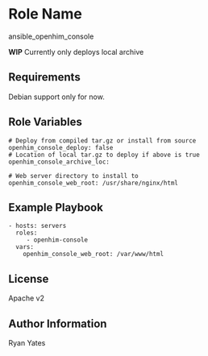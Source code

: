 Role Name
=========

ansible_openhim_console

**WIP** Currently only deploys local archive

Requirements
------------

Debian support only for now.

Role Variables
--------------

    # Deploy from compiled tar.gz or install from source
    openhim_console_deploy: false
    # Location of local tar.gz to deploy if above is true
    openhim_console_archive_loc:

    # Web server directory to install to
    openhim_console_web_root: /usr/share/nginx/html

Example Playbook
----------------

    - hosts: servers
      roles:
         - openhim-console
      vars:
        openhim_console_web_root: /var/www/html

License
-------

Apache v2

Author Information
------------------

Ryan Yates
